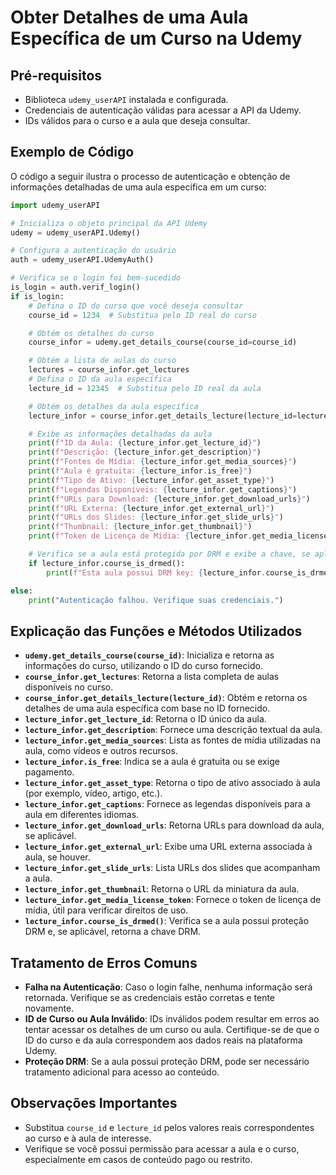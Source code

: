
# Obter Detalhes de uma Aula Específica de um Curso na Udemy

## Pré-requisitos

- Biblioteca `udemy_userAPI` instalada e configurada.
- Credenciais de autenticação válidas para acessar a API da Udemy.
- IDs válidos para o curso e a aula que deseja consultar.

## Exemplo de Código

O código a seguir ilustra o processo de autenticação e obtenção de informações detalhadas de uma aula específica em um curso:

```python
import udemy_userAPI

# Inicializa o objeto principal da API Udemy
udemy = udemy_userAPI.Udemy()

# Configura a autenticação do usuário
auth = udemy_userAPI.UdemyAuth()

# Verifica se o login foi bem-sucedido
is_login = auth.verif_login()
if is_login:
    # Defina o ID do curso que você deseja consultar
    course_id = 1234  # Substitua pelo ID real do curso

    # Obtém os detalhes do curso
    course_infor = udemy.get_details_course(course_id=course_id)

    # Obtém a lista de aulas do curso
    lectures = course_infor.get_lectures
    # Defina o ID da aula específica
    lecture_id = 12345  # Substitua pelo ID real da aula

    # Obtém os detalhes da aula específica
    lecture_infor = course_infor.get_details_lecture(lecture_id=lecture_id)

    # Exibe as informações detalhadas da aula
    print(f"ID da Aula: {lecture_infor.get_lecture_id}")
    print(f"Descrição: {lecture_infor.get_description}")
    print(f"Fontes de Mídia: {lecture_infor.get_media_sources}")
    print(f"Aula é gratuita: {lecture_infor.is_free}")
    print(f"Tipo de Ativo: {lecture_infor.get_asset_type}")
    print(f"Legendas Disponíveis: {lecture_infor.get_captions}")
    print(f"URLs para Download: {lecture_infor.get_download_urls}")
    print(f"URL Externa: {lecture_infor.get_external_url}")
    print(f"URLs dos Slides: {lecture_infor.get_slide_urls}")
    print(f"Thumbnail: {lecture_infor.get_thumbnail}")
    print(f"Token de Licença de Mídia: {lecture_infor.get_media_license_token}")

    # Verifica se a aula está protegida por DRM e exibe a chave, se aplicável
    if lecture_infor.course_is_drmed():
        print(f"Esta aula possui DRM key: {lecture_infor.course_is_drmed().get_key_for_lesson()}")

else:
    print("Autenticação falhou. Verifique suas credenciais.")
```

## Explicação das Funções e Métodos Utilizados

- **`udemy.get_details_course(course_id)`**: Inicializa e retorna as informações do curso, utilizando o ID do curso fornecido.
- **`course_infor.get_lectures`**: Retorna a lista completa de aulas disponíveis no curso.
- **`course_infor.get_details_lecture(lecture_id)`**: Obtém e retorna os detalhes de uma aula específica com base no ID fornecido.
- **`lecture_infor.get_lecture_id`**: Retorna o ID único da aula.
- **`lecture_infor.get_description`**: Fornece uma descrição textual da aula.
- **`lecture_infor.get_media_sources`**: Lista as fontes de mídia utilizadas na aula, como vídeos e outros recursos.
- **`lecture_infor.is_free`**: Indica se a aula é gratuita ou se exige pagamento.
- **`lecture_infor.get_asset_type`**: Retorna o tipo de ativo associado à aula (por exemplo, vídeo, artigo, etc.).
- **`lecture_infor.get_captions`**: Fornece as legendas disponíveis para a aula em diferentes idiomas.
- **`lecture_infor.get_download_urls`**: Retorna URLs para download da aula, se aplicável.
- **`lecture_infor.get_external_url`**: Exibe uma URL externa associada à aula, se houver.
- **`lecture_infor.get_slide_urls`**: Lista URLs dos slides que acompanham a aula.
- **`lecture_infor.get_thumbnail`**: Retorna o URL da miniatura da aula.
- **`lecture_infor.get_media_license_token`**: Fornece o token de licença de mídia, útil para verificar direitos de uso.
- **`lecture_infor.course_is_drmed()`**: Verifica se a aula possui proteção DRM e, se aplicável, retorna a chave DRM.

## Tratamento de Erros Comuns

- **Falha na Autenticação**: Caso o login falhe, nenhuma informação será retornada. Verifique se as credenciais estão corretas e tente novamente.
- **ID de Curso ou Aula Inválido**: IDs inválidos podem resultar em erros ao tentar acessar os detalhes de um curso ou aula. Certifique-se de que o ID do curso e da aula correspondem aos dados reais na plataforma Udemy.
- **Proteção DRM**: Se a aula possui proteção DRM, pode ser necessário tratamento adicional para acesso ao conteúdo.

## Observações Importantes

- Substitua `course_id` e `lecture_id` pelos valores reais correspondentes ao curso e à aula de interesse.
- Verifique se você possui permissão para acessar a aula e o curso, especialmente em casos de conteúdo pago ou restrito.
  
